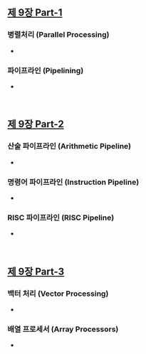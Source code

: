 ## [제 9장 Part-1](https://www.youtube.com/watch?v=LEZifyqZP2k&list=PLc8fQ-m7b1hCHTT7VH2oo0Ng7Et096dYc&index=21)

### 병렬처리 (Parallel Processing)

- 

### 파이프라인 (Pipelining)

- 

&nbsp;

## [제 9장 Part-2](https://www.youtube.com/watch?v=W7nxEK4YBqY&list=PLc8fQ-m7b1hCHTT7VH2oo0Ng7Et096dYc&index=22)

### 산술 파이프라인 (Arithmetic Pipeline)

- 

### 명령어 파이프라인 (Instruction Pipeline)

- 

### RISC 파이프라인 (RISC Pipeline)

- 

&nbsp;

## [제 9장 Part-3](https://www.youtube.com/watch?v=66pSyricLik&list=PLc8fQ-m7b1hCHTT7VH2oo0Ng7Et096dYc&index=23)

### 백터 처리 (Vector Processing)

- 

### 배열 프로세서 (Array Processors)

-